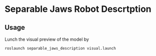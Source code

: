 # Separable Jaws Robot Descrtption
## Usage
Lunch the visual preview of the model by
```bash=
roslaunch separable_jaws_description visual.launch
```